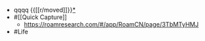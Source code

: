 - qqqq {{[[r/moved]]}}[*](((E1h8xzz8K)))
- #[[Quick Capture]]
    - https://roamresearch.com/#/app/RoamCN/page/3TbMTyHMJ
- #Life
